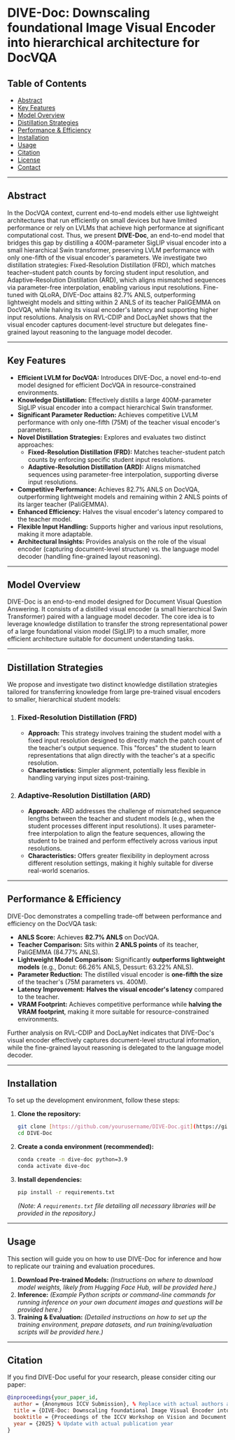 # DIVE-Doc: Downscaling foundational Image Visual Encoder into hierarchical architecture for DocVQA

## Table of Contents
- [Abstract](#abstract)
- [Key Features](#key-features)
- [Model Overview](#model-overview)
- [Distillation Strategies](#distillation-strategies)
- [Performance & Efficiency](#performance--efficiency)
- [Installation](#installation)
- [Usage](#usage)
- [Citation](#citation)
- [License](#license)
- [Contact](#contact)

---

## Abstract

In the DocVQA context, current end-to-end models either use lightweight architectures that run efficiently on small devices but have limited performance or rely on LVLMs that achieve high performance at significant computational cost. Thus, we present **DIVE-Doc**, an end-to-end model that bridges this gap by distilling a 400M-parameter SigLIP visual encoder into a small hierarchical Swin transformer, preserving LVLM performance with only one-fifth of the visual encoder's parameters. We investigate two distillation strategies: Fixed-Resolution Distillation (FRD), which matches teacher–student patch counts by forcing student input resolution, and Adaptive-Resolution Distillation (ARD), which aligns mismatched sequences via parameter-free interpolation, enabling various input resolutions. Fine-tuned with QLoRA, DIVE-Doc attains 82.7% ANLS, outperforming lightweight models and sitting within 2 ANLS of its teacher PaliGEMMA on DocVQA, while halving its visual encoder's latency and supporting higher input resolutions. Analysis on RVL-CDIP and DocLayNet shows that the visual encoder captures document-level structure but delegates fine-grained layout reasoning to the language model decoder.

---

## Key Features

* **Efficient LVLM for DocVQA:** Introduces DIVE-Doc, a novel end-to-end model designed for efficient DocVQA in resource-constrained environments.
* **Knowledge Distillation:** Effectively distills a large 400M-parameter SigLIP visual encoder into a compact hierarchical Swin transformer.
* **Significant Parameter Reduction:** Achieves competitive LVLM performance with only one-fifth (75M) of the teacher visual encoder's parameters.
* **Novel Distillation Strategies:** Explores and evaluates two distinct approaches:
    * **Fixed-Resolution Distillation (FRD):** Matches teacher-student patch counts by enforcing specific student input resolutions.
    * **Adaptive-Resolution Distillation (ARD):** Aligns mismatched sequences using parameter-free interpolation, supporting diverse input resolutions.
* **Competitive Performance:** Achieves 82.7% ANLS on DocVQA, outperforming lightweight models and remaining within 2 ANLS points of its larger teacher (PaliGEMMA).
* **Enhanced Efficiency:** Halves the visual encoder's latency compared to the teacher model.
* **Flexible Input Handling:** Supports higher and various input resolutions, making it more adaptable.
* **Architectural Insights:** Provides analysis on the role of the visual encoder (capturing document-level structure) vs. the language model decoder (handling fine-grained layout reasoning).

---

## Model Overview

DIVE-Doc is an end-to-end model designed for Document Visual Question Answering. It consists of a distilled visual encoder (a small hierarchical Swin Transformer) paired with a language model decoder. The core idea is to leverage knowledge distillation to transfer the strong representational power of a large foundational vision model (SigLIP) to a much smaller, more efficient architecture suitable for document understanding tasks.

---

## Distillation Strategies

We propose and investigate two distinct knowledge distillation strategies tailored for transferring knowledge from large pre-trained visual encoders to smaller, hierarchical student models:

1.  ### Fixed-Resolution Distillation (FRD)
    * **Approach:** This strategy involves training the student model with a fixed input resolution designed to directly match the patch count of the teacher's output sequence. This "forces" the student to learn representations that align directly with the teacher's at a specific resolution.
    * **Characteristics:** Simpler alignment, potentially less flexible in handling varying input sizes post-training.

2.  ### Adaptive-Resolution Distillation (ARD)
    * **Approach:** ARD addresses the challenge of mismatched sequence lengths between the teacher and student models (e.g., when the student processes different input resolutions). It uses parameter-free interpolation to align the feature sequences, allowing the student to be trained and perform effectively across various input resolutions.
    * **Characteristics:** Offers greater flexibility in deployment across different resolution settings, making it highly suitable for diverse real-world scenarios.

---

## Performance & Efficiency

DIVE-Doc demonstrates a compelling trade-off between performance and efficiency on the DocVQA task:

* **ANLS Score:** Achieves **82.7% ANLS** on DocVQA.
* **Teacher Comparison:** Sits within **2 ANLS points** of its teacher, PaliGEMMA (84.77% ANLS).
* **Lightweight Model Comparison:** Significantly **outperforms lightweight models** (e.g., Donut: 66.26% ANLS, Dessurt: 63.22% ANLS).
* **Parameter Reduction:** The distilled visual encoder is **one-fifth the size** of the teacher's (75M parameters vs. 400M).
* **Latency Improvement:** **Halves the visual encoder's latency** compared to the teacher.
* **VRAM Footprint:** Achieves competitive performance while **halving the VRAM footprint**, making it more suitable for resource-constrained environments.

Further analysis on RVL-CDIP and DocLayNet indicates that DIVE-Doc's visual encoder effectively captures document-level structural information, while the fine-grained layout reasoning is delegated to the language model decoder.

---

## Installation

To set up the development environment, follow these steps:

1.  **Clone the repository:**
    ```bash
    git clone [https://github.com/yourusername/DIVE-Doc.git](https://github.com/yourusername/DIVE-Doc.git)
    cd DIVE-Doc
    ```
2.  **Create a conda environment (recommended):**
    ```bash
    conda create -n dive-doc python=3.9
    conda activate dive-doc
    ```
3.  **Install dependencies:**
    ```bash
    pip install -r requirements.txt
    ```
    *(Note: A `requirements.txt` file detailing all necessary libraries will be provided in the repository.)*

---

## Usage

This section will guide you on how to use DIVE-Doc for inference and how to replicate our training and evaluation procedures.

1.  **Download Pre-trained Models:**
    *(Instructions on where to download model weights, likely from Hugging Face Hub, will be provided here.)*
2.  **Inference:**
    *(Example Python scripts or command-line commands for running inference on your own document images and questions will be provided here.)*
3.  **Training & Evaluation:**
    *(Detailed instructions on how to set up the training environment, prepare datasets, and run training/evaluation scripts will be provided here.)*

---

## Citation

If you find DIVE-Doc useful for your research, please consider citing our paper:

```bibtex
@inproceedings{your_paper_id,
  author = {Anonymous ICCV Submission}, % Replace with actual authors after blind review
  title = {DIVE-Doc: Downscaling foundational Image Visual Encoder into hierarchical architecture for DocVQA},
  booktitle = {Proceedings of the ICCV Workshop on Vision and Document Intelligence}, % Update with actual workshop name if different
  year = {2025} % Update with actual publication year
}
